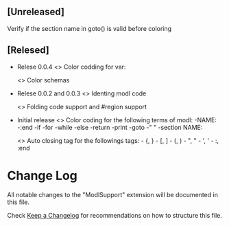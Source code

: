 ## [Unreleased]
Verify if the section name in goto() is valid before coloring

## [Relesed]

- Relese 0.0.4
    <<Added>> Color codding for var:

    <<Updated>> Color schemas

- Relese 0.0.2 and 0.0.3
    <<Added>> Identing modl code

    <<Added>> Folding code support and #region support

- Initial release
    <<Added>> Color coding for the following terms of modl:
        -NAME:
        -:end
        -if
        -for
        -while
        -else
        -return
        -print
        -goto
        -" "
        -section NAME:

    <<Added>> Auto closing tag for the followings tags:
        - {, }
        - [, ]
        - (, )
        - ", "
        - ', '
        - :, :end


# Change Log

All notable changes to the "ModlSupport" extension will be documented in this file.

Check [Keep a Changelog](http://keepachangelog.com/) for recommendations on how to structure this file.
